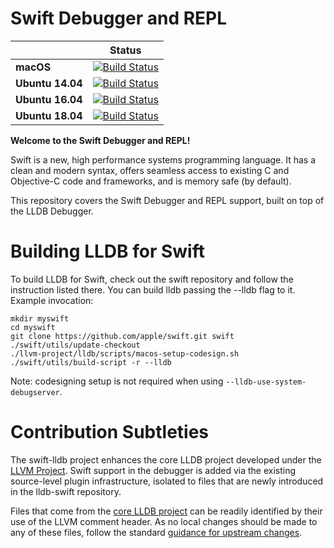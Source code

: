 
# Swift Debugger and REPL

|| **Status** |
|---|---|
|**macOS**         |[![Build Status](https://ci.swift.org/job/oss-lldb-incremental-osx-cmake/badge/icon)](https://ci.swift.org/job/oss-lldb-incremental-osx)|
|**Ubuntu 14.04** |[![Build Status](https://ci.swift.org/job/oss-lldb-incremental-linux-ubuntu-14_04/badge/icon)](https://ci.swift.org/job/oss-lldb-incremental-linux-ubuntu-14_04)|
|**Ubuntu 16.04** |[![Build Status](https://ci.swift.org/job/oss-lldb-incremental-linux-ubuntu-16_04/badge/icon)](https://ci.swift.org/job/oss-lldb-incremental-linux-ubuntu-16_04)|
|**Ubuntu 18.04** |[![Build Status](https://ci.swift.org/job/oss-lldb-incremental-linux-ubuntu-18_04/badge/icon)](https://ci.swift.org/job/oss-lldb-incremental-linux-ubuntu-18_04)|

**Welcome to the Swift Debugger and REPL!**

Swift is a new, high performance systems programming language.  It has a clean
and modern syntax, offers seamless access to existing C and Objective-C
code and frameworks, and is memory safe (by default).

This repository covers the Swift Debugger and REPL support, built on
top of the LLDB Debugger.

# Building LLDB for Swift

To build LLDB for Swift, check out the swift repository and follow
the instruction listed there. You can build lldb passing the --lldb
flag to it. Example invocation:

```
mkdir myswift
cd myswift
git clone https://github.com/apple/swift.git swift
./swift/utils/update-checkout
./llvm-project/lldb/scripts/macos-setup-codesign.sh
./swift/utils/build-script -r --lldb
```

Note: codesigning setup is not required when using
`--lldb-use-system-debugserver`.

# Contribution Subtleties

The swift-lldb project enhances the core LLDB project developed under
the [LLVM Project][llvm]. Swift support in the debugger is added via
the existing source-level plugin infrastructure, isolated to files that
are newly introduced in the lldb-swift repository.

Files that come from the [core LLDB project][lldb] can be readily
identified by their use of the LLVM comment header.  As no local
changes should be made to any of these files, follow the standard
[guidance for upstream changes][upstream].

[lldb]: http://lldb.llvm.org "LLDB debugger"
[llvm]: http://llvm.org "The LLVM Project"
[upstream]: http://swift.org/contributing/#llvm-and-swift "Upstream LLVM changes"
